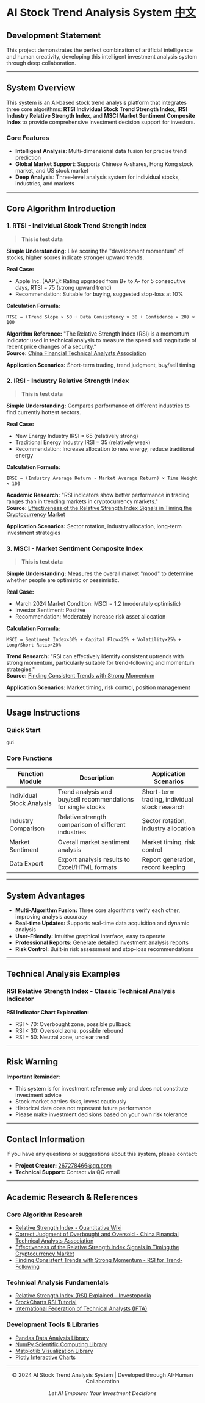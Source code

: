 # AI Stock Trend Analysis System [中文](https://github.com/hengruiyun/AI-Stock-Analysis/blob/main/README_CN.md)

## Development Statement

This project demonstrates the perfect combination of artificial intelligence and human creativity, developing this intelligent investment analysis system through deep collaboration.

---

## System Overview

This system is an AI-based stock trend analysis platform that integrates three core algorithms: **RTSI Individual Stock Trend Strength Index**, **IRSI Industry Relative Strength Index**, and **MSCI Market Sentiment Composite Index** to provide comprehensive investment decision support for investors.

### Core Features
- **Intelligent Analysis**: Multi-dimensional data fusion for precise trend prediction
- **Global Market Support**: Supports Chinese A-shares, Hong Kong stock market, and US stock market
- **Deep Analysis**: Three-level analysis system for individual stocks, industries, and markets

---

## Core Algorithm Introduction

### 1. RTSI - Individual Stock Trend Strength Index

> **This is test data**

**Simple Understanding:** Like scoring the "development momentum" of stocks, higher scores indicate stronger upward trends.

**Real Case:**
- Apple Inc. (AAPL): Rating upgraded from B+ to A- for 5 consecutive days, RTSI = 75 (strong upward trend)
- Recommendation: Suitable for buying, suggested stop-loss at 10%

**Calculation Formula:**
```
RTSI = (Trend Slope × 50 + Data Consistency × 30 + Confidence × 20) × 100
```

**Algorithm Reference:** "The Relative Strength Index (RSI) is a momentum indicator used in technical analysis to measure the speed and magnitude of recent price changes of a security."  
**Source:** [China Financial Technical Analysts Association](https://quant-wiki.com/basic/quant/%E7%9B%B8%E5%AF%B9%E5%BC%BA%E5%BC%B1%E6%8C%87%E6%95%B0_Relative%20Strength%20Index/)

**Application Scenarios:** Short-term trading, trend judgment, buy/sell timing

### 2. IRSI - Industry Relative Strength Index

> **This is test data**

**Simple Understanding:** Compares performance of different industries to find currently hottest sectors.

**Real Case:**
- New Energy Industry IRSI = 65 (relatively strong)
- Traditional Energy Industry IRSI = 35 (relatively weak)
- Recommendation: Increase allocation to new energy, reduce traditional energy

**Calculation Formula:**
```
IRSI = (Industry Average Return - Market Average Return) × Time Weight × 100
```

**Academic Research:** "RSI indicators show better performance in trading ranges than in trending markets in cryptocurrency markets."  
**Source:** [Effectiveness of the Relative Strength Index Signals in Timing the Cryptocurrency Market](https://mdpi-res.com/d_attachment/sensors/sensors-23-01664/article_deploy/sensors-23-01664-v4.pdf)

**Application Scenarios:** Sector rotation, industry allocation, long-term investment strategies

### 3. MSCI - Market Sentiment Composite Index

> **This is test data**

**Simple Understanding:** Measures the overall market "mood" to determine whether people are optimistic or pessimistic.

**Real Case:**
- March 2024 Market Condition: MSCI = 1.2 (moderately optimistic)
- Investor Sentiment: Positive
- Recommendation: Moderately increase risk asset allocation

**Calculation Formula:**
```
MSCI = Sentiment Index×30% + Capital Flow×25% + Volatility×25% + Long/Short Ratio×20%
```

**Trend Research:** "RSI can effectively identify consistent uptrends with strong momentum, particularly suitable for trend-following and momentum strategies."  
**Source:** [Finding Consistent Trends with Strong Momentum](https://papers.ssrn.com/sol3/papers.cfm?abstract_id=3412429)

**Application Scenarios:** Market timing, risk control, position management

---

## Usage Instructions

### Quick Start
```bash
gui
```

### Core Functions

| Function Module | Description | Application Scenarios |
|----------------|-------------|----------------------|
| Individual Stock Analysis | Trend analysis and buy/sell recommendations for single stocks | Short-term trading, individual stock research |
| Industry Comparison | Relative strength comparison of different industries | Sector rotation, industry allocation |
| Market Sentiment | Overall market sentiment analysis | Market timing, risk control |
| Data Export | Export analysis results to Excel/HTML formats | Report generation, record keeping |

---

## System Advantages

- **Multi-Algorithm Fusion:** Three core algorithms verify each other, improving analysis accuracy
- **Real-time Updates:** Supports real-time data acquisition and dynamic analysis
- **User-Friendly:** Intuitive graphical interface, easy to operate
- **Professional Reports:** Generate detailed investment analysis reports
- **Risk Control:** Built-in risk assessment and stop-loss recommendations

---

## Technical Analysis Examples

### RSI Relative Strength Index - Classic Technical Analysis Indicator

**RSI Indicator Chart Explanation:**
- RSI > 70: Overbought zone, possible pullback
- RSI < 30: Oversold zone, possible rebound
- RSI = 50: Neutral zone, unclear trend

---

## Risk Warning

**Important Reminder:**
- This system is for investment reference only and does not constitute investment advice
- Stock market carries risks, invest cautiously
- Historical data does not represent future performance
- Please make investment decisions based on your own risk tolerance

---

## Contact Information

If you have any questions or suggestions about this system, please contact:
- **Project Creator:** 267278466@qq.com
- **Technical Support:** Contact via QQ email

---

## Academic Research & References

### Core Algorithm Research
- [Relative Strength Index - Quantitative Wiki](https://quant-wiki.com/basic/quant/%E7%9B%B8%E5%AF%B9%E5%BC%BA%E5%BC%B1%E6%8C%87%E6%95%B0_Relative%20Strength%20Index/)
- [Correct Judgment of Overbought and Oversold - China Financial Technical Analysts Association](http://www.ftaa.org.cn/Analysis_Detail.aspx?A_id=70)
- [Effectiveness of the Relative Strength Index Signals in Timing the Cryptocurrency Market](https://mdpi-res.com/d_attachment/sensors/sensors-23-01664/article_deploy/sensors-23-01664-v4.pdf)
- [Finding Consistent Trends with Strong Momentum - RSI for Trend-Following](https://papers.ssrn.com/sol3/papers.cfm?abstract_id=3412429)

### Technical Analysis Fundamentals
- [Relative Strength Index (RSI) Explained - Investopedia](https://www.investopedia.com/terms/r/rsi.asp)
- [StockCharts RSI Tutorial](https://chartschool.stockcharts.com/table-of-contents/technical-indicators-and-overlays/technical-indicators/relative-strength-index-rsi)
- [International Federation of Technical Analysts (IFTA)](https://www.ifta.org/)

### Development Tools & Libraries
- [Pandas Data Analysis Library](https://pandas.pydata.org/)
- [NumPy Scientific Computing Library](https://numpy.org/)
- [Matplotlib Visualization Library](https://matplotlib.org/)
- [Plotly Interactive Charts](https://plotly.com/python/)

---

<div align="center">

© 2024 AI Stock Trend Analysis System | Developed through AI-Human Collaboration

*Let AI Empower Your Investment Decisions*

</div> 
